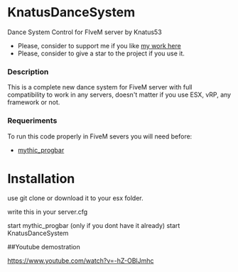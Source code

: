 # KnatusDanceSystem
 Dance System Control for FIveM server by Knatus53
 
- Please, consider to support me if you like [my work here](https://paypal.me/knatus)
- Please, consider to give a star to the project if you use it.
 
 ### Description

This is a complete new dance system for FiveM server with full compatibility to work in any servers, doesn't matter if you use ESX, vRP, any framework or not.

 
 ### Requeriments
 To run this code properly in FiveM severs you will need before:
  - [mythic_progbar](https://github.com/mythicrp/mythic_progbar)
  

# Installation

use git clone or download it to your esx folder.

write this in your server.cfg

start mythic_progbar (only if you dont have it already)
start KnatusDanceSystem


##Youtube demostration

https://www.youtube.com/watch?v=-hZ-OBlJmhc
